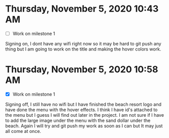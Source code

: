 # Thursday, November  5, 2020 10:43 AM
- [ ] Work on milestone 1

Signing on, I dont have any wifi right now so it may be hard to git push any thing but I am going to work on
the title and making the hover colors work.

# Thursday, November  5, 2020 10:58 AM
- [x] Work on milestone 1

Signing off, I still have no wifi but I have finished the beach resort logo and have done the menu with the hover effects. I think I have id's attached to the menu but I guess I will find out later in the project. I am not sure
if I have to add the large image under the menu with the sand dollar under the beach. Again I will try and git push 
my work as soon as I can but It may just all come at once. 
